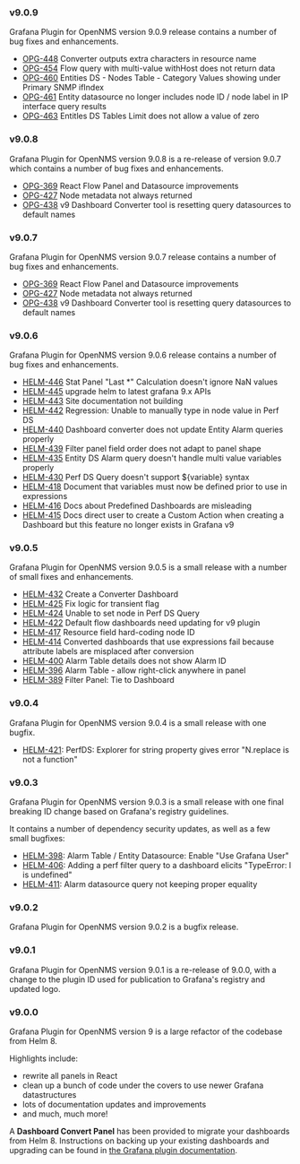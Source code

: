 ### v9.0.9

Grafana Plugin for OpenNMS version 9.0.9 release contains a number of bug fixes and enhancements.

* [OPG-448](https://opennms.atlassian.net/browse/OPG-448) Converter outputs extra characters in resource name
* [OPG-454](https://opennms.atlassian.net/browse/OPG-454) Flow query with multi-value withHost does not return data
* [OPG-460](https://opennms.atlassian.net/browse/OPG-460) Entities DS - Nodes Table - Category Values showing under Primary SNMP ifIndex
* [OPG-461](https://opennms.atlassian.net/browse/OPG-461) Entity datasource no longer includes node ID / node label in IP interface query results
* [OPG-463](https://opennms.atlassian.net/browse/OPG-463) Entitles DS Tables Limit does not allow a value of zero

### v9.0.8

Grafana Plugin for OpenNMS version 9.0.8 is a re-release of version 9.0.7 which contains a number of bug fixes and enhancements.

* [OPG-369](https://opennms.atlassian.net/browse/OPG-369) React Flow Panel and Datasource improvements
* [OPG-427](https://opennms.atlassian.net/browse/OPG-427) Node metadata not always returned
* [OPG-438](https://opennms.atlassian.net/browse/OPG-438) v9 Dashboard Converter tool is resetting query datasources to default names

### v9.0.7

Grafana Plugin for OpenNMS version 9.0.7 release contains a number of bug fixes and enhancements.

* [OPG-369](https://opennms.atlassian.net/browse/OPG-369) React Flow Panel and Datasource improvements
* [OPG-427](https://opennms.atlassian.net/browse/OPG-427) Node metadata not always returned
* [OPG-438](https://opennms.atlassian.net/browse/OPG-438) v9 Dashboard Converter tool is resetting query datasources to default names

### v9.0.6

Grafana Plugin for OpenNMS version 9.0.6 release contains a number of bug fixes and enhancements.

* [HELM-446](https://opennms.atlassian.net/browse/HELM-446) Stat Panel "Last \*" Calculation doesn't ignore NaN values
* [HELM-445](https://opennms.atlassian.net/browse/HELM-445) upgrade helm to latest grafana 9.x APIs
* [HELM-443](https://opennms.atlassian.net/browse/HELM-443) Site documentation not building
* [HELM-442](https://opennms.atlassian.net/browse/HELM-442) Regression: Unable to manually type in node value in Perf DS
* [HELM-440](https://opennms.atlassian.net/browse/HELM-440) Dashboard converter does not update Entity Alarm queries properly
* [HELM-439](https://opennms.atlassian.net/browse/HELM-439) Filter panel field order does not adapt to panel shape
* [HELM-435](https://opennms.atlassian.net/browse/HELM-435) Entity DS Alarm query doesn't handle multi value variables properly
* [HELM-430](https://opennms.atlassian.net/browse/HELM-430) Perf DS Query doesn't support $\{variable\} syntax
* [HELM-418](https://opennms.atlassian.net/browse/HELM-418) Document that variables must now be defined prior to use in expressions
* [HELM-416](https://opennms.atlassian.net/browse/HELM-416) Docs about Predefined Dashboards are misleading
* [HELM-415](https://opennms.atlassian.net/browse/HELM-415) Docs direct user to create a Custom Action when creating a Dashboard but this feature no longer exists in Grafana v9

### v9.0.5

Grafana Plugin for OpenNMS version 9.0.5 is a small release with a number of small fixes and enhancements.

* [HELM-432](https://opennms.atlassian.net/browse/HELM-432) Create a Converter Dashboard
* [HELM-425](https://opennms.atlassian.net/browse/HELM-425) Fix logic for transient flag
* [HELM-424](https://opennms.atlassian.net/browse/HELM-424) Unable to set node in Perf DS Query
* [HELM-422](https://opennms.atlassian.net/browse/HELM-422) Default flow dashboards need updating for v9 plugin
* [HELM-417](https://opennms.atlassian.net/browse/HELM-417) Resource field hard-coding node ID
* [HELM-414](https://opennms.atlassian.net/browse/HELM-414) Converted dashboards that use expressions fail because attribute labels are misplaced after conversion
* [HELM-400](https://opennms.atlassian.net/browse/HELM-400) Alarm Table details does not show Alarm ID
* [HELM-396](https://opennms.atlassian.net/browse/HELM-396) Alarm Table - allow right-click anywhere in panel
* [HELM-389](https://opennms.atlassian.net/browse/HELM-389) Filter Panel: Tie to Dashboard

### v9.0.4

Grafana Plugin for OpenNMS version 9.0.4 is a small release with one bugfix.

* [HELM-421](https://opennms.atlassian.net/browse/HELM-421): PerfDS: Explorer for string property gives error "N.replace is not a function"

### v9.0.3

Grafana Plugin for OpenNMS version 9.0.3 is a small release with one final breaking ID change based on Grafana's registry guidelines.

It contains a number of dependency security updates, as well as a few small bugfixes:

* [HELM-398](https://opennms.atlassian.net/browse/HELM-398): Alarm Table / Entity Datasource: Enable "Use Grafana User"
* [HELM-406](https://opennms.atlassian.net/browse/HELM-406): Adding a perf filter query to a dashboard elicits "TypeError: l is undefined"
* [HELM-411](https://opennms.atlassian.net/browse/HELM-411): Alarm datasource query not keeping proper equality

### v9.0.2

Grafana Plugin for OpenNMS version 9.0.2 is a bugfix release.

### v9.0.1

Grafana Plugin for OpenNMS version 9.0.1 is a re-release of 9.0.0, with a change to the plugin ID used for publication to Grafana's registry and updated logo.

### v9.0.0

Grafana Plugin for OpenNMS version 9 is a large refactor of the codebase from Helm 8.

Highlights include:
* rewrite all panels in React
* clean up a bunch of code under the covers to use newer Grafana datastructures
* lots of documentation updates and improvements
* and much, much more!

A **Dashboard Convert Panel** has been provided to migrate your dashboards from Helm 8.
Instructions on backing up your existing dashboards and upgrading can be found in [the Grafana plugin documentation](https://docs.opennms.com/grafana-plugin/latest/installation/upgrading.html).
